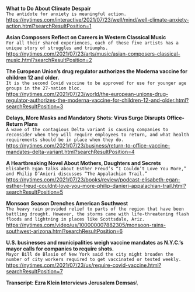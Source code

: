 **What to Do About Climate Despair**\
`The antidote for anxiety is meaningful action.`\
https://nytimes.com/interactive/2021/07/23/well/mind/well-climate-anxiety-action.html?searchResultPosition=1

**Asian Composers Reflect on Careers in Western Classical Music**\
`For all their shared experiences, each of these five artists has a unique story of struggles and triumphs.`\
https://nytimes.com/2021/07/23/arts/music/asian-composers-classical-music.html?searchResultPosition=2

**The European Union’s drug regulator authorizes the Moderna vaccine for children 12 and older.**\
`It is the second Covid vaccine to be approved for use for younger age groups in the 27-nation bloc.`\
https://nytimes.com/2021/07/23/world/the-european-unions-drug-regulator-authorizes-the-moderna-vaccine-for-children-12-and-older.html?searchResultPosition=3

**Delays, More Masks and Mandatory Shots: Virus Surge Disrupts Office-Return Plans**\
`A wave of the contagious Delta variant is causing companies to reconsider when they will require employees to return, and what health requirements should be in place when they do.`\
https://nytimes.com/2021/07/23/business/return-to-office-vaccine-mandates-delta-variant.html?searchResultPosition=4

**A Heartbreaking Novel About Mothers, Daughters and Secrets**\
`Elisabeth Egan talks about Esther Freud’s “I Couldn’t Love You More,” and Philip D’Anieri discusses “The Appalachian Trail.”`\
https://nytimes.com/2021/07/23/books/review/podcast-elisabeth-egan-esther-freud-couldnt-love-you-more-philip-danieri-appalachian-trail.html?searchResultPosition=5

**Monsoon Season Drenches American Southwest**\
`The heavy rain provided relief to parts of the region that have been battling drought. However, the storms came with life-threatening flash floods and lightning in places like Scottsdale, Ariz.`\
https://nytimes.com/video/us/100000007882305/monsoon-rains-southwest-arizona.html?searchResultPosition=6

**U.S. businesses and municipalities weigh vaccine mandates as N.Y.C.’s mayor calls for companies to require shots.**\
`Mayor Bill de Blasio of New York said the city might broaden the number of city workers required to get vaccinated or tested weekly.`\
https://nytimes.com/2021/07/23/us/require-covid-vaccine.html?searchResultPosition=7

**Transcript: Ezra Klein Interviews Jerusalem Demsas**\
